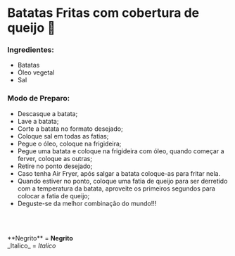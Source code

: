 # Batatas Fritas com cobertura de queijo :sweet_potato:

### Ingredientes:

- Batatas
- Óleo vegetal
- Sal

### Modo de Preparo:

- Descasque a batata;
- Lave a batata;
- Corte a batata no formato desejado;
- Coloque sal em todas as fatias;
- Pegue o óleo, coloque na frigideira;
- Pegue uma batata e coloque na frigideira com óleo, quando começar a ferver, coloque as outras;
- Retire no ponto desejado;
- Caso tenha Air Fryer, após salgar a batata coloque-as para fritar nela.
- Quando estiver no ponto, coloque uma fatia de queijo para ser derretido com a temperatura da batata, aproveite os primeiros segundos para colocar a fatia de queijo;
- Deguste-se da melhor combinação do mundo!!!

<br></br>

\*\*Negrito\*\* = **Negrito** <br>
\_Italico\_ = _Italico_